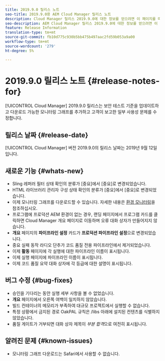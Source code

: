 ```yaml
---
title: 2019.9.0 릴리스 노트
seo-title: 2019.9.0용 AEM Cloud Manager 릴리스 노트
description: Cloud Manager 릴리스 2019.9.0에 대한 정보를 얻으려면 이 페이지를 따르십시오.
seo-description: AEM Cloud Manager 릴리스 2019.9.0에 대한 정보를 얻으려면 이 페이지를 따르십시오.
feature: Release Information
translation-type: tm+mt
source-git-commit: fb10d775c930b5bb475b497aac2fd59b053a9a00
workflow-type: tm+mt
source-wordcount: '279'
ht-degree: 5%

---
```


# 2019.9.0 릴리스 노트 {#release-notes-for}

[!UICONTROL Cloud Manager] 2019.9.0 릴리스는 보안 테스트 기준을 업데이트하고 다운로드 가능한 모니터링 그래프를 추가하고 고객이 보고한 일부 사용성 문제를 수정합니다.

## 릴리스 날짜 {#release-date}

[!UICONTROL Cloud Manager] 버전 2019.9.0의 릴리스 날짜는 2019년 9월 12일입니다.

## 새로운 기능 {#whats-new}

* Sling 레퍼러 필터 상태 확인의 분류가 [중요]에서 [중요]로 변경되었습니다.
* HTML 라이브러리 관리자 구성 상태 확인의 분류가 [중요]에서 [중요]로 변경되었습니다.
* 이제 모니터링 그래프를 다운로드할 수 있습니다. 자세한 내용은 [환경 모니터링](monitor-your-environments.md)을 참조하십시오.
* 프로그램에 프로덕션 AEM 환경이 없는 경우, 랜딩 페이지에서 프로그램 카드를 클릭하면 Cloud Manager 개요 페이지로 이동하며 오류 대화 상자가 만들어지지 않습니다.
* **개요** 페이지의 **파이프라인 설정** 카드가 **프로덕션 파이프라인 설정**&#x200B;으로 변경되었습니다.
* 중요 실패 동작 라디오 단추가 코드 품질 전용 파이프라인에서 제거되었습니다.
* 이제 **활동** 페이지에 각 실행에 대한 파이프라인 이름이 표시됩니다.
* 이제 실행 페이지에 파이프라인 이름이 표시됩니다.
* 이제 코드 품질 요약 대화 상자에 각 등급에 대한 설명이 표시됩니다.

## 버그 수정 {#bug-fixes}

* 승인을 기다리는 동안 실행 세부 사항을 볼 수 없었습니다.
* **개요** 페이지에서 오른쪽 여백이 일치하지 않았습니다.
* 빌드 컨테이너의 메모리가 부족하여 대규모 프로젝트에서 실행할 수 없습니다.
* 특정 상황에서 금지된 경로 OakPAL 규칙은 /libs 아래에 설치된 컨텐츠를 식별하지 않았습니다.
* 품질 게이트가 거부되면 대화 상자 제목이 *부분 합격*&#x200B;으로 여전히 표시됩니다.

## 알려진 문제 {#known-issues}

* 모니터링 그래프 다운로드는 Safari에서 사용할 수 없습니다.
